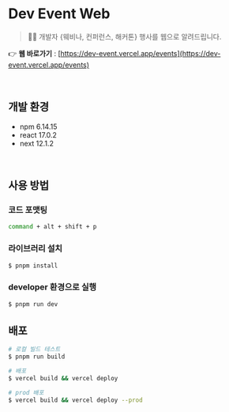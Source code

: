 # Dev Event Web
> 🎉🎈 개발자 {웨비나, 컨퍼런스, 해커톤} 행사를 웹으로 알려드립니다.<br />

👉 <strong>웹 바로가기</strong> : [https://dev-event.vercel.app/events](https://dev-event.vercel.app/events)

<br />

## 개발 환경
- npm 6.14.15
- react 17.0.2
- next 12.1.2

<br />

## 사용 방법
### 코드 포맷팅
```sh
command + alt + shift + p
```

### 라이브러리 설치
```sh
$ pnpm install
```

### developer 환경으로 실행
```sh
$ pnpm run dev
```

## 배포 
```sh
# 로컬 빌드 테스트 
$ pnpm run build 

# 배포
$ vercel build && vercel deploy

# prod 배포 
$ vercel build && vercel deploy --prod
```

